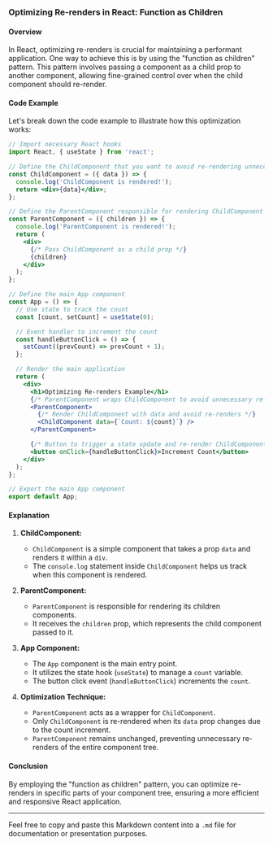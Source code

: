 
### Optimizing Re-renders in React: Function as Children

#### Overview

In React, optimizing re-renders is crucial for maintaining a performant application. One way to achieve this is by using the "function as children" pattern. This pattern involves passing a component as a child prop to another component, allowing fine-grained control over when the child component should re-render.

#### Code Example

Let's break down the code example to illustrate how this optimization works:

```jsx
// Import necessary React hooks
import React, { useState } from 'react';

// Define the ChildComponent that you want to avoid re-rendering unnecessarily
const ChildComponent = ({ data }) => {
  console.log('ChildComponent is rendered!');
  return <div>{data}</div>;
};

// Define the ParentComponent responsible for rendering ChildComponent
const ParentComponent = ({ children }) => {
  console.log('ParentComponent is rendered!');
  return (
    <div>
      {/* Pass ChildComponent as a child prop */}
      {children}
    </div>
  );
};

// Define the main App component
const App = () => {
  // Use state to track the count
  const [count, setCount] = useState(0);

  // Event handler to increment the count
  const handleButtonClick = () => {
    setCount((prevCount) => prevCount + 1);
  };

  // Render the main application
  return (
    <div>
      <h1>Optimizing Re-renders Example</h1>
      {/* ParentComponent wraps ChildComponent to avoid unnecessary re-renders */}
      <ParentComponent>
        {/* Render ChildComponent with data and avoid re-renders */}
        <ChildComponent data={`Count: ${count}`} />
      </ParentComponent>

      {/* Button to trigger a state update and re-render ChildComponent */}
      <button onClick={handleButtonClick}>Increment Count</button>
    </div>
  );
};

// Export the main App component
export default App;
```

#### Explanation

1. **ChildComponent:**
   - `ChildComponent` is a simple component that takes a prop `data` and renders it within a `div`.
   - The `console.log` statement inside `ChildComponent` helps us track when this component is rendered.

2. **ParentComponent:**
   - `ParentComponent` is responsible for rendering its children components.
   - It receives the `children` prop, which represents the child component passed to it.

3. **App Component:**
   - The `App` component is the main entry point.
   - It utilizes the state hook (`useState`) to manage a `count` variable.
   - The button click event (`handleButtonClick`) increments the `count`.

4. **Optimization Technique:**
   - `ParentComponent` acts as a wrapper for `ChildComponent`.
   - Only `ChildComponent` is re-rendered when its `data` prop changes due to the count increment.
   - `ParentComponent` remains unchanged, preventing unnecessary re-renders of the entire component tree.

#### Conclusion

By employing the "function as children" pattern, you can optimize re-renders in specific parts of your component tree, ensuring a more efficient and responsive React application.

---

Feel free to copy and paste this Markdown content into a `.md` file for documentation or presentation purposes.